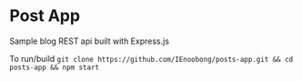 # Post App
Sample blog REST api built with Express.js

To run/build `git clone https://github.com/IEnoobong/posts-app.git && cd posts-app && npm start`